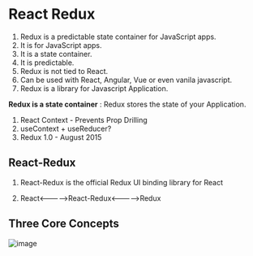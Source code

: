 # React Redux

1. Redux is a predictable state container for JavaScript apps.
2. It is for JavaScript apps.
3. It is a state container.
4. It is predictable.
5. Redux is not tied to React.
6. Can be used with React, Angular, Vue or even vanila javascript.
7. Redux is a library for Javascript Application.

**Redux is a state container** : Redux stores the state of your Application.

1. React Context - Prevents Prop Drilling
2. useContext + useReducer? 
3. Redux 1.0 - August 2015

## React-Redux

1. React-Redux is the official Redux UI binding library for React

2. React<----->React-Redux<----->Redux

## Three Core Concepts 
![image](https://github.com/user-attachments/assets/d529c284-1ee7-4b88-beff-666ad10e9589)
